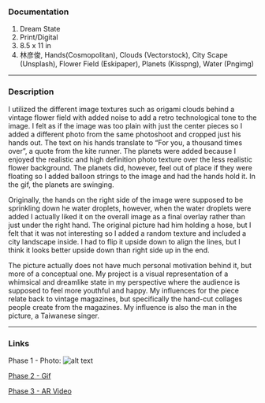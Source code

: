 ### Documentation
1. Dream State
2. Print/Digital 
3. 8.5 x 11 in 
4. 林彦俊, Hands(Cosmopolitan), Clouds (Vectorstock), City Scape (Unsplash), Flower Field (Eskipaper), Planets (Kisspng), Water (Pngimg)
___
### Description
I utilized the different image textures such as origami clouds behind a vintage flower field with added noise to add a retro technological tone to the image. I felt as if the image was too plain with just the center pieces so I added a different photo from the same photoshoot and cropped just his hands out. The text on his hands translate to “For you, a thousand times over”, a quote from the kite runner. The planets were added because I enjoyed the realistic and high definition photo texture over the less realistic flower background. The planets did, however, feel out of place if they were floating so I added balloon strings to the image and had the hands hold it. In the gif, the planets are swinging. 

Originally, the hands on the right side of the image were supposed to be sprinkling down he water droplets, however, when the water droplets were added I actually liked it on the overall image as a final overlay rather than just under the right hand. 
The original picture had him holding a hose, but I felt that it was not interesting so I added a random texture and included a city landscape inside. I had to flip it upside down to align the lines, but I think it looks better upside down than right side up in the end. 

The picture actually does not have much personal motivation behind it, but more of a conceptual one. My project is a visual representation of a whimsical and dreamlike state in my perspective where the audience is supposed to feel more youthful and happy. My influences for the piece relate back to vintage magazines, but specifically the hand-cut collages people create from the magazines. My influence is also the man in the picture, a Taiwanese singer.  
___
### Links
Phase 1 - Photo: 
![alt text](https://i.imgur.com/YSmCybs.jpg)

[Phase 2 - Gif](https://media.giphy.com/media/3OuT48ae5f7Qt3zf3z/giphy.gif)

[Phase 3 - AR Video](https://youtu.be/UEjvz-BaH_0)
